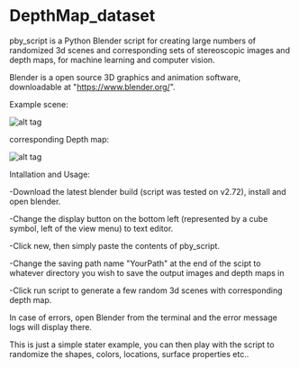 # DepthMap_dataset

pby_script is a Python Blender script for creating large numbers of randomized 3d scenes and corresponding sets of stereoscopic images and depth maps, for machine learning and computer vision.

Blender is a open source 3D graphics and animation software, downloadable at "https://www.blender.org/". 

Example scene:

![alt tag](https://raw.github.com/LouisFoucard/DepthMap_dataset/master/StereoImages/Stereoscopic_63.png)

corresponding Depth map:

![alt tag](https://raw.github.com/LouisFoucard/DepthMap_dataset/master/Depth_map/DepthMap_63.png)

Intallation and Usage:

-Download the latest blender build (script was tested on v2.72), install and open blender.

-Change the display button on the bottom left (represented by a cube symbol, left of the view menu) to text editor.

-Click new, then simply paste the contents of pby_script.

-Change the saving path name "YourPath" at the end of the scipt to whatever directory you wish to save the output images and depth maps in

-Click run script to generate a few random 3d scenes with corresponding depth map. 

In case of errors, open Blender from the terminal and the error message logs will display there.

This is just a simple stater example, you can then play with the script to randomize the shapes, colors, locations, surface properties etc..


